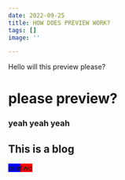```yaml
---
date: 2022-09-25
title: HOW DOES PREVIEW WORK?
tags: []
image: ''

---
```

Hello will this preview please?

# please preview?

### yeah yeah yeah

## **This** is a blog

<div style="display: flex; flex-direction: reverse-row;">
  <div style="background: blue;">one</div>
  <div style="background: red;">two</div>
</div>